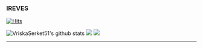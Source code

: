 ### IREVES

[![Hits](https://hits.seeyoufarm.com/api/count/incr/badge.svg?url=https%3A%2F%2Fgithub.com%2FVriskaSerket51&count_bg=%2379C83D&title_bg=%23555555&icon=&icon_color=%23E7E7E7&title=hits&edge_flat=false)](https://hits.seeyoufarm.com)

<div style="justify-content:center; align-items:center;">
  <img src="https://github-readme-stats-sigma-five.vercel.app/api?username=VriskaSerket51&show_icons=true&include_all_commits=true&hide_border=true&count_private=true" alt="VriskaSerket51's github stats" /> 
  <img src="https://github-readme-stats.vercel.app/api/top-langs/?username=VriskaSerket51&layout=compact&hide_border=true" />
  <img src="https://github-profile-trophy.vercel.app/?username=VriskaSerket51&column=3" />
</div>

------
